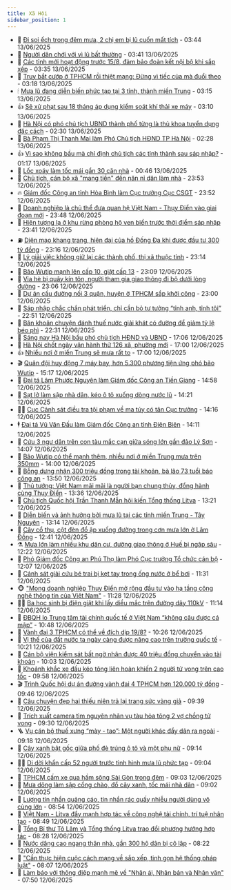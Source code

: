 ```yaml
---
title: Xã Hội
sidebar_position: 1
---
```


<!-- dantri-xa-hoi:START -->
- 🫣 [Đi soi ếch trong đêm mưa, 2 chị em bị lũ cuốn mất tích](https://dantri.com.vn/xa-hoi/di-soi-ech-trong-dem-mua-2-chi-em-bi-lu-cuon-mat-tich-20250613100137354.htm) - 03:44 13/06/2025
- 💼 [Người dân chới với vì lũ bất thường](https://dantri.com.vn/xa-hoi/nguoi-dan-choi-voi-vi-lu-bat-thuong-20250613083945799.htm) - 03:41 13/06/2025
- 🎊 [Các tỉnh mới hoạt động trước 15/8, đảm bảo đoàn kết nội bộ khi sắp xếp](https://dantri.com.vn/xa-hoi/cac-tinh-moi-hoat-dong-truoc-158-dam-bao-doan-ket-noi-bo-khi-sap-xep-20250613102024478.htm) - 03:35 13/06/2025
- 🙉 [Truy bắt cướp ở TPHCM rồi thiệt mạng: Đừng vì tiếc của mà đuổi theo](https://dantri.com.vn/xa-hoi/truy-bat-cuop-o-tphcm-roi-thiet-mang-dung-vi-tiec-cua-ma-duoi-theo-20250612214021895.htm) - 03:18 13/06/2025
- 🕯 [Mưa lũ đang diễn biến phức tạp tại 3 tỉnh, thành miền Trung](https://dantri.com.vn/xa-hoi/mua-lu-dang-dien-bien-phuc-tap-tai-3-tinh-thanh-mien-trung-20250613094239636.htm) - 03:15 13/06/2025
- 👍 [Sẽ xử phạt sau 18 tháng áp dụng kiểm soát khí thải xe máy](https://dantri.com.vn/xa-hoi/se-xu-phat-sau-18-thang-ap-dung-kiem-soat-khi-thai-xe-may-20250613100429714.htm) - 03:10 13/06/2025
- 🤖 [Hà Nội có phó chủ tịch UBND thành phố từng là thủ khoa tuyển dụng đặc cách](https://dantri.com.vn/xa-hoi/ha-noi-co-pho-chu-tich-ubnd-thanh-pho-tung-la-thu-khoa-tuyen-dung-dac-cach-20250613085512145.htm) - 02:30 13/06/2025
- 🙉 [Bà Phạm Thị Thanh Mai làm Phó Chủ tịch HĐND TP Hà Nội](https://dantri.com.vn/xa-hoi/ba-pham-thi-thanh-mai-lam-pho-chu-tich-hdnd-tp-ha-noi-20250613090606851.htm) - 02:28 13/06/2025
- 👍 [Vì sao không bầu mà chỉ định chủ tịch các tỉnh thành sau sáp nhập?](https://dantri.com.vn/xa-hoi/vi-sao-khong-bau-ma-chi-dinh-chu-tich-cac-tinh-thanh-sau-sap-nhap-20250612221938416.htm) - 01:17 13/06/2025
- 🗽 [Lốc xoáy làm tốc mái gần 30 căn nhà](https://dantri.com.vn/xa-hoi/loc-xoay-lam-toc-mai-gan-30-can-nha-20250613072330921.htm) - 00:46 13/06/2025
- 🗽 [Chủ tịch, cán bộ xã &quot;mang tiền&quot; đến năn nỉ dân làm nhà](https://dantri.com.vn/xa-hoi/chu-tich-can-bo-xa-mang-tien-den-nan-ni-dan-lam-nha-20250612145925646.htm) - 23:53 12/06/2025
- 🔥 [Giám đốc Công an tỉnh Hòa Bình làm Cục trưởng Cục CSGT](https://dantri.com.vn/xa-hoi/giam-doc-cong-an-tinh-hoa-binh-lam-cuc-truong-cuc-csgt-20250613064909089.htm) - 23:52 12/06/2025
- 🦒 [Doanh nghiệp là chủ thể đưa quan hệ Việt Nam - Thụy Điển vào giai đoạn mới](https://dantri.com.vn/xa-hoi/doanh-nghiep-la-chu-the-dua-quan-he-viet-nam-thuy-dien-vao-giai-doan-moi-20250613064754352.htm) - 23:48 12/06/2025
- 🧐 [Hiện tượng lạ ở khu rừng phòng hộ ven biển trước thời điểm sáp nhập](https://dantri.com.vn/xa-hoi/hien-tuong-la-o-khu-rung-phong-ho-ven-bien-truoc-thoi-diem-sap-nhap-20250612145159128.htm) - 23:41 12/06/2025
- ⛽️ [Diện mạo khang trang, hiện đại của hồ Đống Đa khi được đầu tư 300 tỷ đồng](https://dantri.com.vn/xa-hoi/dien-mao-khang-trang-hien-dai-cua-ho-dong-da-khi-duoc-dau-tu-300-ty-dong-20250612234444376.htm) - 23:16 12/06/2025
- 🚀 [Lý giải việc không giữ lại các thành phố, thị xã thuộc tỉnh](https://dantri.com.vn/xa-hoi/ly-giai-viec-khong-giu-lai-cac-thanh-pho-thi-xa-thuoc-tinh-20250612215236821.htm) - 23:14 12/06/2025
- 🦒 [Bão Wutip mạnh lên cấp 10, giật cấp 13](https://dantri.com.vn/xa-hoi/bao-wutip-manh-len-cap-10-giat-cap-13-20250613060150001.htm) - 23:09 12/06/2025
- 🦅 [Vỉa hè bị quây kín tôn, người tham gia giao thông đi bộ dưới lòng đường](https://dantri.com.vn/xa-hoi/via-he-bi-quay-kin-ton-nguoi-tham-gia-giao-thong-di-bo-duoi-long-duong-20250612201724988.htm) - 23:06 12/06/2025
- 🚀 [Dự án cầu đường nối 3 quận, huyện ở TPHCM sắp khởi công](https://dantri.com.vn/xa-hoi/du-an-cau-duong-noi-3-quan-huyen-o-tphcm-sap-khoi-cong-20250611233643183.htm) - 23:00 12/06/2025
- 🦅 [Sáp nhập chắc chắn phát triển, chỉ cần bỏ tư tưởng “tỉnh anh, tỉnh tôi”](https://dantri.com.vn/xa-hoi/sap-nhap-chac-chan-phat-trien-chi-can-bo-tu-tuong-tinh-anh-tinh-toi-20250612163251028.htm) - 22:51 12/06/2025
- 🤠 [Băn khoăn chuyện đánh thuế nước giải khát có đường để giảm tỷ lệ béo phì](https://dantri.com.vn/xa-hoi/ban-khoan-chuyen-danh-thue-nuoc-giai-khat-co-duong-de-giam-ty-le-beo-phi-20250612182144937.htm) - 22:31 12/06/2025
- 💄 [Sáng nay Hà Nội bầu phó chủ tịch HĐND và UBND](https://dantri.com.vn/xa-hoi/sang-nay-ha-noi-bau-pho-chu-tich-hdnd-va-ubnd-20250612222453402.htm) - 17:06 12/06/2025
- 🥷 [Hà Nội chốt ngày vận hành thử 126 xã, phường mới](https://dantri.com.vn/xa-hoi/ha-noi-chot-ngay-van-hanh-thu-126-xa-phuong-moi-20250612225422786.htm) - 17:00 12/06/2025
- 👍 [Nhiều nơi ở miền Trung sẽ mưa rất to](https://dantri.com.vn/xa-hoi/nhieu-noi-o-mien-trung-se-mua-rat-to-20250612215640990.htm) - 17:00 12/06/2025
- 🎬 [Quân đội huy động 7 máy bay, hơn 5.300 phương tiện ứng phó bão Wutip](https://dantri.com.vn/xa-hoi/quan-doi-huy-dong-7-may-bay-hon-5300-phuong-tien-ung-pho-bao-wutip-20250612220602599.htm) - 15:17 12/06/2025
- 🦒 [Đại tá Lâm Phước Nguyên làm Giám đốc Công an Tiền Giang](https://dantri.com.vn/xa-hoi/dai-ta-lam-phuoc-nguyen-lam-giam-doc-cong-an-tien-giang-20250612210422455.htm) - 14:58 12/06/2025
- 🌊 [Sạt lở làm sập nhà dân, kéo ô tô xuống dòng nước lũ](https://dantri.com.vn/xa-hoi/sat-lo-lam-sap-nha-dan-keo-o-to-xuong-dong-nuoc-lu-20250612210159270.htm) - 14:21 12/06/2025
- 🧑‍💻 [Cục Cảnh sát điều tra tội phạm về ma túy có tân Cục trưởng](https://dantri.com.vn/xa-hoi/cuc-canh-sat-dieu-tra-toi-pham-ve-ma-tuy-co-tan-cuc-truong-20250612210943943.htm) - 14:16 12/06/2025
- 🕴 [Đại tá Vũ Văn Đấu làm Giám đốc Công an tỉnh Điện Biên](https://dantri.com.vn/xa-hoi/dai-ta-vu-van-dau-lam-giam-doc-cong-an-tinh-dien-bien-20250612210344435.htm) - 14:11 12/06/2025
- 🤔 [Cứu 3 ngư dân trên con tàu mắc cạn giữa sóng lớn gần đảo Lý Sơn](https://dantri.com.vn/xa-hoi/cuu-3-ngu-dan-tren-con-tau-mac-can-giua-song-lon-gan-dao-ly-son-20250612205233568.htm) - 14:07 12/06/2025
- 💄 [Bão Wutip có thể mạnh thêm, nhiều nơi ở miền Trung mưa trên 350mm](https://dantri.com.vn/xa-hoi/bao-wutip-co-the-manh-them-nhieu-noi-o-mien-trung-mua-tren-350mm-20250612205154176.htm) - 14:00 12/06/2025
- 🧠 [Bỗng dưng nhận 300 triệu đồng trong tài khoản, bà lão 73 tuổi báo công an](https://dantri.com.vn/xa-hoi/bong-dung-nhan-300-trieu-dong-trong-tai-khoan-ba-lao-73-tuoi-bao-cong-an-20250612204245765.htm) - 13:50 12/06/2025
- 🦣 [Thủ tướng: Việt Nam mãi mãi là người bạn chung thủy, đồng hành cùng Thụy Điển](https://dantri.com.vn/xa-hoi/thu-tuong-viet-nam-mai-mai-la-nguoi-ban-chung-thuy-dong-hanh-cung-thuy-dien-20250612203638456.htm) - 13:36 12/06/2025
- 💫 [Chủ tịch Quốc hội Trần Thanh Mẫn hội kiến Tổng thống Litva](https://dantri.com.vn/xa-hoi/chu-tich-quoc-hoi-tran-thanh-man-hoi-kien-tong-thong-litva-20250612200647171.htm) - 13:21 12/06/2025
- 🚀 [Diễn biến và ảnh hưởng bởi mưa lũ tại các tỉnh miền Trung - Tây Nguyên](https://dantri.com.vn/xa-hoi/dien-bien-va-anh-huong-boi-mua-lu-tai-cac-tinh-mien-trung-tay-nguyen-20250612192057904.htm) - 13:14 12/06/2025
- 🤔 [Cây cổ thụ, cột đèn đổ ập xuống đường trong cơn mưa lớn ở Lâm Đồng](https://dantri.com.vn/xa-hoi/cay-co-thu-cot-den-do-ap-xuong-duong-trong-con-mua-lon-o-lam-dong-20250612191016727.htm) - 12:41 12/06/2025
- ⚗️ [Mưa lớn làm nhiều khu dân cư, đường giao thông ở Huế bị ngập sâu](https://dantri.com.vn/xa-hoi/mua-lon-lam-nhieu-khu-dan-cu-duong-giao-thong-o-hue-bi-ngap-sau-20250612182357608.htm) - 12:22 12/06/2025
- 🫶 [Phó Giám đốc Công an Phú Thọ làm Phó Cục trưởng Tổ chức cán bộ](https://dantri.com.vn/xa-hoi/pho-giam-doc-cong-an-phu-tho-lam-pho-cuc-truong-to-chuc-can-bo-20250612185227793.htm) - 12:07 12/06/2025
- 🌮 [Cảnh sát giải cứu bé trai bị kẹt tay trong ống nước ở bể bơi](https://dantri.com.vn/xa-hoi/canh-sat-giai-cuu-be-trai-bi-ket-tay-trong-ong-nuoc-o-be-boi-20250612181721670.htm) - 11:31 12/06/2025
- 🐵 [&quot;Mong doanh nghiệp Thụy Điển mở rộng đầu tư vào hạ tầng công nghệ thông tin của Việt Nam&quot;](https://dantri.com.vn/xa-hoi/mong-doanh-nghiep-thuy-dien-mo-rong-dau-tu-vao-ha-tang-cong-nghe-thong-tin-cua-viet-nam-20250612182804532.htm) - 11:28 12/06/2025
- 🧑‍🏫 [Ba học sinh bị điện giật khi lấy diều mắc trên đường dây 110kV](https://dantri.com.vn/xa-hoi/ba-hoc-sinh-bi-dien-giat-khi-lay-dieu-mac-tren-duong-day-110kv-20250612180334838.htm) - 11:14 12/06/2025
- 💫 [ĐBQH lo Trung tâm tài chính quốc tế ở Việt Nam “không câu được cá mập”](https://dantri.com.vn/xa-hoi/dbqh-lo-trung-tam-tai-chinh-quoc-te-o-viet-nam-khong-cau-duoc-ca-map-20250612173252777.htm) - 10:48 12/06/2025
- 🦩 [Vành đai 3 TPHCM có thể về đích dịp 19/8?](https://dantri.com.vn/xa-hoi/vanh-dai-3-tphcm-co-the-ve-dich-dip-198-20250612165113479.htm) - 10:26 12/06/2025
- 🦄 [Vị thế của đất nước ta ngày càng được nâng cao trên trường quốc tế](https://dantri.com.vn/xa-hoi/vi-the-cua-dat-nuoc-ta-ngay-cang-duoc-nang-cao-tren-truong-quoc-te-20250612154405968.htm) - 10:21 12/06/2025
- 💂 [Cán bộ viện kiểm sát bất ngờ nhận được 40 triệu đồng chuyển vào tài khoản](https://dantri.com.vn/xa-hoi/can-bo-vien-kiem-sat-bat-ngo-nhan-duoc-40-trieu-dong-chuyen-vao-tai-khoan-20250612161727567.htm) - 10:03 12/06/2025
- 💄 [Khoảnh khắc xe đầu kéo tông liên hoàn khiến 2 người tử vong trên cao tốc](https://dantri.com.vn/xa-hoi/khoanh-khac-xe-dau-keo-tong-lien-hoan-khien-2-nguoi-tu-vong-tren-cao-toc-20250612162928166.htm) - 09:58 12/06/2025
- 🎬 [Trình Quốc hội dự án đường vành đai 4 TPHCM hơn 120.000 tỷ đồng](https://dantri.com.vn/xa-hoi/trinh-quoc-hoi-du-an-duong-vanh-dai-4-tphcm-hon-120000-ty-dong-20250612160346899.htm) - 09:46 12/06/2025
- 👀 [Câu chuyện đẹp hai thiếu niên trả lại trang sức vàng giả](https://dantri.com.vn/xa-hoi/cau-chuyen-dep-hai-thieu-nien-tra-lai-trang-suc-vang-gia-20250612155734392.htm) - 09:39 12/06/2025
- 💃 [Trích xuất camera tìm nguyên nhân vụ tàu hỏa tông 2 vợ chồng tử vong](https://dantri.com.vn/xa-hoi/trich-xuat-camera-tim-nguyen-nhan-vu-tau-hoa-tong-2-vo-chong-tu-vong-20250612144427880.htm) - 09:30 12/06/2025
- 🪜 [Vụ cán bộ thuế xưng “mày - tao”: Một người khác đẩy dân ra ngoài](https://dantri.com.vn/xa-hoi/vu-can-bo-thue-xung-may-tao-mot-nguoi-khac-day-dan-ra-ngoai-20250612125603210.htm) - 09:18 12/06/2025
- 📝 [Cây xanh bật gốc giữa phố đè trúng ô tô và một phụ nữ](https://dantri.com.vn/xa-hoi/cay-xanh-bat-goc-giua-pho-de-trung-o-to-va-mot-phu-nu-20250612153140664.htm) - 09:14 12/06/2025
- 🧑‍💻 [Di dời khẩn cấp 52 người trước tình hình mưa lũ phức tạp](https://dantri.com.vn/xa-hoi/di-doi-khan-cap-52-nguoi-truoc-tinh-hinh-mua-lu-phuc-tap-20250612152141966.htm) - 09:04 12/06/2025
- 👺 [TPHCM cấm xe qua hầm sông Sài Gòn trong đêm](https://dantri.com.vn/xa-hoi/tphcm-cam-xe-qua-ham-song-sai-gon-trong-dem-20250612155409906.htm) - 09:03 12/06/2025
- 🌮 [Mưa dông làm sập cổng chào, đổ cây xanh, tốc mái nhà dân](https://dantri.com.vn/xa-hoi/mua-dong-lam-sap-cong-chao-do-cay-xanh-toc-mai-nha-dan-20250612141230341.htm) - 09:02 12/06/2025
- 🤭 [Lượng tin nhắn quảng cáo, tin nhắn rác quấy nhiễu người dùng vô cùng lớn](https://dantri.com.vn/xa-hoi/luong-tin-nhan-quang-cao-tin-nhan-rac-quay-nhieu-nguoi-dung-vo-cung-lon-20250612151051924.htm) - 08:54 12/06/2025
- 💪 [Việt Nam - Litva đẩy mạnh hợp tác về công nghệ tài chính, trí tuệ nhân tạo](https://dantri.com.vn/xa-hoi/viet-nam-litva-day-manh-hop-tac-ve-cong-nghe-tai-chinh-tri-tue-nhan-tao-20250612150720023.htm) - 08:49 12/06/2025
- 🧰 [Tổng Bí thư Tô Lâm và Tổng thống Litva trao đổi phương hướng hợp tác](https://dantri.com.vn/xa-hoi/tong-bi-thu-to-lam-va-tong-thong-litva-trao-doi-phuong-huong-hop-tac-20250612152401165.htm) - 08:28 12/06/2025
- 🤡 [Nước dâng cao ngang thân nhà, gần 300 hộ dân bị cô lập](https://dantri.com.vn/xa-hoi/nuoc-dang-cao-ngang-than-nha-gan-300-ho-dan-bi-co-lap-20250612144100704.htm) - 08:22 12/06/2025
- 🦆 [&quot;Cần thực hiện cuộc cách mạng về sắp xếp, tinh gọn hệ thống pháp luật&quot;](https://dantri.com.vn/xa-hoi/can-thuc-hien-cuoc-cach-mang-ve-sap-xep-tinh-gon-he-thong-phap-luat-20250612144538985.htm) - 08:07 12/06/2025
- 🦍 [Làm báo với thông điệp mạnh mẽ về &quot;Nhân ái, Nhân bản và Nhân văn&quot;](https://dantri.com.vn/xa-hoi/lam-bao-voi-thong-diep-manh-me-ve-nhan-ai-nhan-ban-va-nhan-van-20250612144136170.htm) - 07:50 12/06/2025<!-- dantri-xa-hoi:END -->
